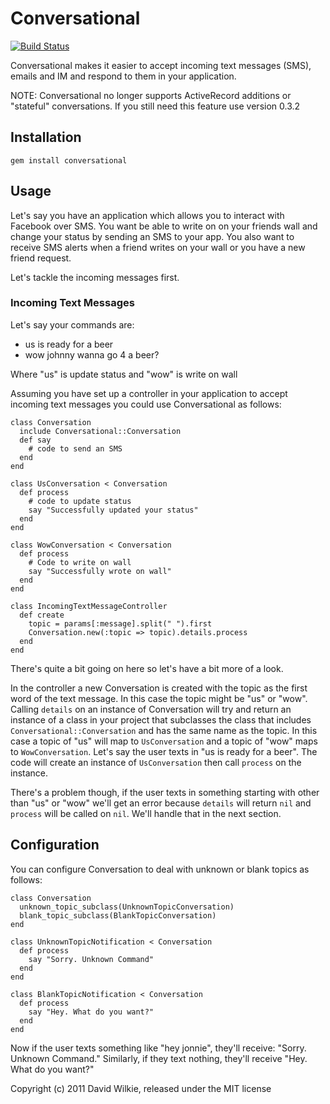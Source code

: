 # Conversational

[![Build Status](https://secure.travis-ci.org/dwilkie/conversational.png)](http://travis-ci.org/dwilkie/conversational)

Conversational makes it easier to accept incoming text messages (SMS), emails and IM and respond to them in your application.

NOTE: Conversational no longer supports ActiveRecord additions or "stateful" conversations. If you still need this feature use version 0.3.2

## Installation

`gem install conversational`

## Usage

Let's say you have an application which allows you to interact with Facebook over SMS. You want be able to write on on your friends wall and change your status by sending an SMS to your app. You also want to receive SMS alerts when a friend writes on your wall or you have a new friend request.

Let's tackle the incoming messages first.

### Incoming Text Messages

Let's say your commands are:

*  us is ready for a beer
*  wow johnny wanna go 4 a beer?

Where "us" is update status and "wow" is write on wall

Assuming you have set up a controller in your application to accept incoming text messages you could use Conversational as follows:

    class Conversation
      include Conversational::Conversation
      def say
        # code to send an SMS
      end
    end

    class UsConversation < Conversation
      def process
        # code to update status
        say "Successfully updated your status"
      end
    end

    class WowConversation < Conversation
      def process
        # Code to write on wall
        say "Successfully wrote on wall"
      end
    end

    class IncomingTextMessageController
      def create
        topic = params[:message].split(" ").first
        Conversation.new(:topic => topic).details.process
      end
    end

There's quite a bit going on here so let's have a bit more of a look.

In the controller a new Conversation is created with the topic as the first word of the text message. In this case the topic might be "us" or "wow". Calling `details` on an instance of Conversation will try and return an instance of a class in your project that subclasses the class that includes `Conversational::Conversation` and has the same name as the topic. In this case a topic of "us" will map to `UsConversation` and a topic of "wow" maps to `WowConversation`. Let's say the user texts in "us is ready for a beer". The code will create an instance of `UsConversation` then call `process` on the instance.

There's a problem though, if the user texts in something starting with other than "us" or "wow" we'll get an error because `details` will return `nil` and `process` will be called on `nil`. We'll handle that in the next section.

## Configuration

You can configure Conversation to deal with unknown or blank topics as follows:

    class Conversation
      unknown_topic_subclass(UnknownTopicConversation)
      blank_topic_subclass(BlankTopicConversation)
    end

    class UnknownTopicNotification < Conversation
      def process
        say "Sorry. Unknown Command"
      end
    end

    class BlankTopicNotification < Conversation
      def process
        say "Hey. What do you want?"
      end
    end

Now if the user texts something like "hey jonnie", they'll receive: "Sorry. Unknown Command." Similarly, if they text nothing, they'll receive "Hey. What do you want?"

Copyright (c) 2011 David Wilkie, released under the MIT license


